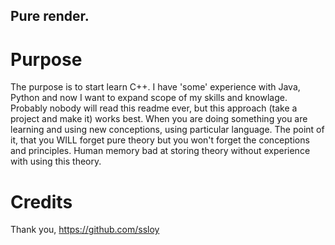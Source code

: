 ## Pure render.

# Purpose
The purpose is to start learn C++. I have 'some' experience with Java, Python and now I want to expand scope of my skills and knowlage. Probably nobody will read this readme ever, but this approach (take a project and make it) works best. When you are doing something you are learning and using new conceptions, using particular language. The point of it, that you WILL forget pure theory but you won't forget the conceptions and principles. Human memory bad at storing theory without
experience with using this theory.

# Credits
Thank you,
https://github.com/ssloy
